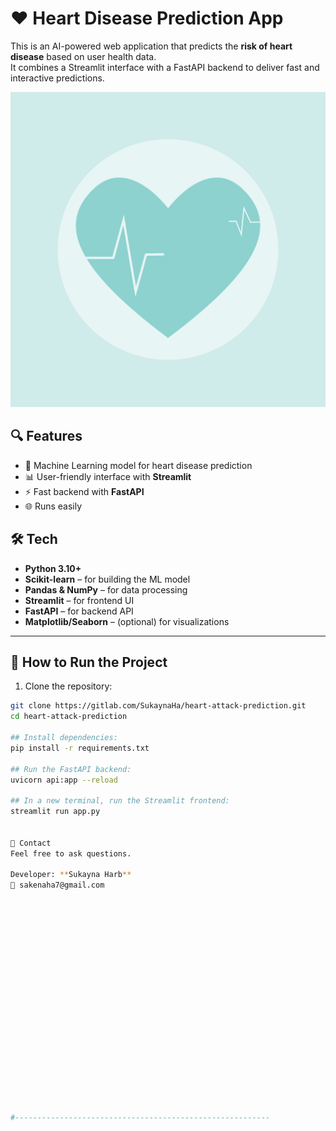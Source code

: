 
# ❤️ Heart Disease Prediction App

This is an AI-powered web application that predicts the **risk of heart disease** based on user health data.  
It combines a Streamlit interface with a FastAPI backend to deliver fast and interactive predictions.

![Project Image](images/imgHeart.png)


## 🔍 Features

- 🧠 Machine Learning model for heart disease prediction
- 📊 User-friendly interface with **Streamlit**
- ⚡ Fast backend with **FastAPI**
- 🌐 Runs easily


## 🛠️ Tech 

- **Python 3.10+**
- **Scikit-learn** – for building the ML model
- **Pandas & NumPy** – for data processing
- **Streamlit** – for frontend UI
- **FastAPI** – for backend API
- **Matplotlib/Seaborn** – (optional) for visualizations

---

## 🚀 How to Run the Project

1. Clone the repository:
```bash
git clone https://gitlab.com/SukaynaHa/heart-attack-prediction.git
cd heart-attack-prediction

## Install dependencies:
pip install -r requirements.txt

## Run the FastAPI backend:
uvicorn api:app --reload 

## In a new terminal, run the Streamlit frontend:
streamlit run app.py


📩 Contact
Feel free to ask questions.

Developer: **Sukayna Harb**
📧 sakenaha7@gmail.com





















#---------------------------------------------------------

